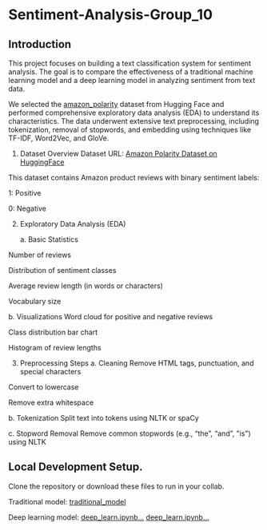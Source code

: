 # Sentiment-Analysis-Group_10

## Introduction

This project focuses on building a text classification system for sentiment analysis. The goal is to compare the effectiveness of a traditional machine learning model and a deep learning model in analyzing sentiment from text data.

We selected the [amazon_polarity](https://huggingface.co/datasets/fancyzhx/amazon_polarity) dataset from Hugging Face and performed comprehensive exploratory data analysis (EDA) to understand its characteristics. The data underwent extensive text preprocessing, including tokenization, removal of stopwords, and embedding using techniques like TF-IDF, Word2Vec, and GloVe.

1. Dataset Overview
Dataset URL: [Amazon Polarity Dataset on HuggingFace](https://huggingface.co/datasets/fancyzhx/amazon_polarity)

This dataset contains Amazon product reviews with binary sentiment labels:

1: Positive

0: Negative

2. Exploratory Data Analysis (EDA)

   a. Basic Statistics
   
Number of reviews

Distribution of sentiment classes

Average review length (in words or characters)

Vocabulary size

b. Visualizations
Word cloud for positive and negative reviews

Class distribution bar chart

Histogram of review lengths

3. Preprocessing Steps
a. Cleaning
Remove HTML tags, punctuation, and special characters

Convert to lowercase

Remove extra whitespace

b. Tokenization
Split text into tokens using NLTK or spaCy

c. Stopword Removal
Remove common stopwords (e.g., “the”, “and”, "is") using NLTK
 

## Local Development Setup.

Clone the repository or download these files to run in your collab.

Traditional model: [traditional_model](https://colab.research.google.com/github/RainiBenaiah/Sentiment-Analysis-Group_10/blob/main/sentiment_analysis_traditional_modelGP10.ipynb)

Deep learning model: [deep_learn.ipynb…](https://colab.research.google.com/drive/1Sg1euYF2ozZi7yL7EDe9qox9dKUqdDYN?usp=sharing&authuser=1)
                     [deep_learn.ipynb…](https://colab.research.google.com/drive/1ezM9LVOnaWCyarRsSlDfLq7LuVJVd0IA?usp=sharing)
                     



